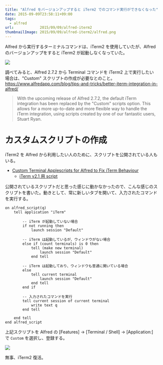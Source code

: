 ```yaml
---
title: "Alfred をバージョンアップすると iTerm2 でのコマンド実行ができなくなった"
date: 2015-09-09T23:58:11+09:00
tags:
  - alfred
url:            2015/09/09/alfred-iterm2
thumbnailImage: 2015/09/09/alfred-iterm2/alfred.png
---
```


Alfred から実行するターミナルコマンドは、iTerm2 を使用していたが、Alfred のバージョンアップをすると iTerm2 が起動しなくなっていた。

<!--more-->

![](alfred-0.png)

調べてみると、Alfred 2.7.2 から Terminal コマンドを iTerm2 上で実行したい場合は、"Custom" スクリプトの作成が必要なとのこと。https://www.alfredapp.com/blog/tips-and-tricks/better-iterm-integration-in-alfred/

> With the upcoming release of Alfred 2.7.2, the default iTerm integration has been replaced by the "Custom" scripts option. This allows for a more up-to-date and more flexible way to handle the iTerm integration, using scripts created by one of our fantastic users, Stuart Ryan.


カスタムスクリプトの作成
======================================================================

iTerm2 を Alfred から利用したい人のために、スクリプトを公開されている人もいる。

- [Custom Terminal Applescripts for Alfred to Fix iTerm Behaviour](http://technicalnotebook.com/alfred-workflows/custom-terminal-applescripts-for-alfred-to-fix-iterm-behaviour/)
    - [iTerm v2.1 用 script](https://github.com/stuartcryan/custom-iterm-applescripts-for-alfred/blob/master/custom_iterm_script_iterm_2.1.1.applescript)

公開されているスクリプトだと思った感じに動かなかったので、こんな感じのスクリプトを書いた。動きとして、常に新しいタブを開いて、入力されたコマンドを実行する。

```
on alfred_script(q)
    tell application "iTerm"
        
        -- iTerm が起動していない場合
        if not running then
            launch session "Default"
            
        -- iTerm は起動しているが、ウィンドウがない場合
        else if (count terminals) is 0 then
            tell (make new terminal)
                launch session "Default"
            end tell
            
        -- iTerm は起動しており、ウィンドウも普通に開いている場合
        else
            tell current terminal
                launch session "Default"
            end tell
        end if
        
        -- 入力されたコマンドを実行
        tell current session of current terminal
            write text q
        end tell
        
    end tell
end alfred_script
```

上記スクリプトを Alfred の [Features] -> [Terminal / Shell] -> [Application:] で `Custom` を選択し、登録する。

![](alfred-1.png)

無事、iTerm2 復活。

